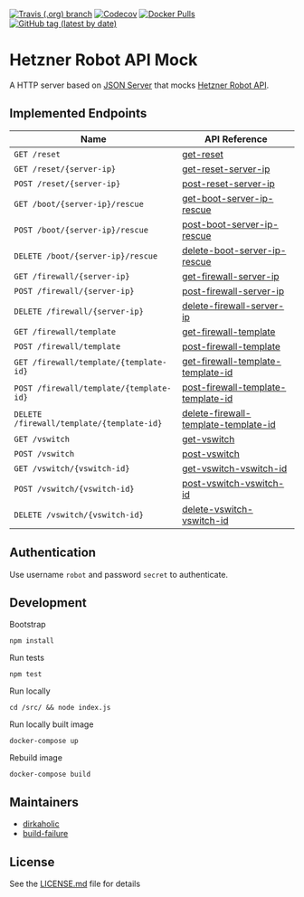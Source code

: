 [![Travis (.org) branch](https://img.shields.io/travis/nl2go/hetzner-robot-api-mock/master)](https://travis-ci.org/nl2go/hetzner-robot-api-mock)
[![Codecov](https://img.shields.io/codecov/c/github/nl2go/hetzner-robot-api-mock)](https://codecov.io/gh/nl2go/hetzner-robot-api-mock)
[![Docker Pulls](https://img.shields.io/docker/pulls/nl2go/hetzner-robot-api-mock)](https://hub.docker.com/r/nl2go/hetzner-robot-api-mock)
[![GitHub tag (latest by date)](https://img.shields.io/github/v/tag/nl2go/hetzner-robot-api-mock)](https://hub.docker.com/repository/docker/nl2go/hetzner-robot-api-mock/tags?page=1)

# Hetzner Robot API Mock

A HTTP server based on [JSON Server](https://github.com/typicode/json-server) that mocks [Hetzner Robot API](https://robot.your-server.de/doc/webservice/en.html).

## Implemented Endpoints

| Name | API Reference |
|------|------|
| `GET /reset` | [get-reset](https://robot.your-server.de/doc/webservice/de.html#reset) |
| `GET /reset/{server-ip}` | [get-reset-server-ip](https://robot.your-server.de/doc/webservice/de.html#get-reset-server-ip) |
| `POST /reset/{server-ip}` | [post-reset-server-ip](https://robot.your-server.de/doc/webservice/de.html#post-reset-server-ip) |
| `GET /boot/{server-ip}/rescue` | [get-boot-server-ip-rescue](https://robot.your-server.de/doc/webservice/de.html#get-boot-server-ip-rescue) |
| `POST /boot/{server-ip}/rescue` | [post-boot-server-ip-rescue](https://robot.your-server.de/doc/webservice/de.html#post-boot-server-ip-rescue) |
| `DELETE /boot/{server-ip}/rescue` | [delete-boot-server-ip-rescue](https://robot.your-server.de/doc/webservice/de.html#delete-boot-server-ip-rescue) |
| `GET /firewall/{server-ip}` | [get-firewall-server-ip](https://robot.your-server.de/doc/webservice/de.html#get-firewall-server-ip) |
| `POST /firewall/{server-ip}` | [post-firewall-server-ip](https://robot.your-server.de/doc/webservice/de.html#post-firewall-server-ip) |
| `DELETE /firewall/{server-ip}` | [delete-firewall-server-ip](https://robot.your-server.de/doc/webservice/de.html#delete-firewall-server-ip) |
| `GET /firewall/template` | [get-firewall-template](https://robot.your-server.de/doc/webservice/de.html#get-firewall-template) |
| `POST /firewall/template` | [post-firewall-template](https://robot.your-server.de/doc/webservice/de.html#post-firewall-template) |
| `GET /firewall/template/{template-id}` | [get-firewall-template-template-id](https://robot.your-server.de/doc/webservice/de.html#get-firewall-template-template-id) |
| `POST /firewall/template/{template-id}` | [post-firewall-template-template-id](https://robot.your-server.de/doc/webservice/de.html#post-firewall-template-template-id) |
| `DELETE /firewall/template/{template-id}` | [delete-firewall-template-template-id](https://robot.your-server.de/doc/webservice/de.html#delete-firewall-template-template-id) |
| `GET /vswitch` | [get-vswitch](https://robot.your-server.de/doc/webservice/de.html#get-vswitch) |
| `POST /vswitch` | [post-vswitch](https://robot.your-server.de/doc/webservice/de.html#post-vswitch) |
| `GET /vswitch/{vswitch-id}` | [get-vswitch-vswitch-id](https://robot.your-server.de/doc/webservice/de.html#get-vswitch-vswitch-id) |
| `POST /vswitch/{vswitch-id}` | [post-vswitch-vswitch-id](https://robot.your-server.de/doc/webservice/de.html#post-vswitch-vswitch-id) |
| `DELETE /vswitch/{vswitch-id}` | [delete-vswitch-vswitch-id](https://robot.your-server.de/doc/webservice/de.html#delete-vswitch-vswitch-id) |


## Authentication

Use username `robot` and password `secret` to authenticate.

## Development

Bootstrap

    npm install
    
Run tests
    
    npm test
    
Run locally

    cd /src/ && node index.js

Run locally built image

    docker-compose up

Rebuild image

    docker-compose build

## Maintainers

- [dirkaholic](https://github.com/dirkaholic)
- [build-failure](https://github.com/build-failure)

## License

See the [LICENSE.md](LICENSE.md) file for details
